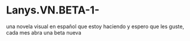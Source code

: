 # Lanys.VN.BETA-1-
una novela visual en español que estoy haciendo y espero que les guste, cada mes abra una beta nueva 
